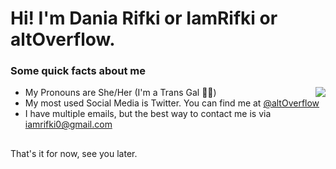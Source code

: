 # Hi! I'm Dania Rifki or IamRifki or altOverflow. 

### Some quick facts about me
<img src="https://github-readme-stats.vercel.app/api/top-langs/?username=iamrifki&layout=compact" align="right">

- My Pronouns are She/Her (I'm a Trans Gal 🏳️‍⚧️)
- My most used Social Media is Twitter. You can find me at [@altOverflow](https://twitter.com/altOverflow)
- I have multiple emails, but the best way to contact me is via iamrifki0@gmail.com

##
That's it for now, see you later.

